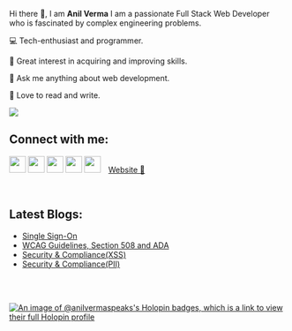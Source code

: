 Hi there 👋, I am **Anil Verma**
I am a passionate Full Stack Web Developer who is fascinated by complex engineering problems.

💻 Tech-enthusiast and programmer.

🚀 Great interest in acquiring and improving skills.

👥 Ask me anything about web development.

📖 Love to read and write.
 
 <div><img src="https://github-readme-stats.vercel.app/api/top-langs?username=anilvermaspeaks&layout=compact"/></div> 

## Connect with me:

<a href="mailto:anilcs240@gmail.com"  rel="noopener" style="text-decoration:none"><img height="30" src = "https://img.shields.io/badge/gmail-c14438?&style=for-the-badge&logo=gmail&logoColor=white"></a>  <a rel="noopener" target="_blank" href="https://twitter.com/anilvermaspeaks"><img height="30" src="https://img.shields.io/badge/twitter-%231DA1F2.svg?&style=for-the-badge&logo=twitter&logoColor=white"/></a>  <a rel="noopener" target="_blank" href="https://anilvermaspeaks.medium.com/"><img height="30" src="https://img.shields.io/badge/-Medium-000000.svg?&style=for-the-badge&logo=Medium&logoColor=white"/></a>  <a rel="noopener" href="https://www.linkedin.com/in/anilvermaspeaks/" target="_blank" ><img height="30" src="https://img.shields.io/badge/linkedin-blue.svg?&style=for-the-badge&logo=linkedin&logoColor=white" /></a>  <a  href="https://www.instagram.com/anilvermaspeaks/"  rel="noopener" target="_blank" ><img height="30" src="https://img.shields.io/badge/-Instagram-orange?&style=for-the-badge&logo=Instagram&logoColor=orange" /></a>
<a  href="https://anilvermaspeaks.in"  rel="noopener" target="_blank" style="margin-left:10px">Website 🚀</a>
  
 <br/>
 
 ## Latest Blogs:
<!-- BLOG-POST-LIST:START -->
- [Single Sign-On](https://blog.anilvermaspeaks.in/single-sign-on)
- [WCAG Guidelines, Section 508 and ADA](https://blog.anilvermaspeaks.in/wcag-guidelines-section-508-and-ada)
- [Security &amp; Compliance&lpar;XSS&rpar;](https://blog.anilvermaspeaks.in/security-compliancexss)
- [Security &amp; Compliance&lpar;PII&rpar;](https://blog.anilvermaspeaks.in/security-compliancepii)
<!-- BLOG-POST-LIST:END -->
       
  <br/>
  <br/>
  
[![An image of @anilvermaspeaks's Holopin badges, which is a link to view their full Holopin profile](https://holopin.me/anilvermaspeaks)](https://holopin.io/@anilvermaspeaks)
